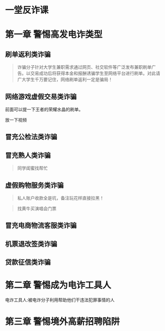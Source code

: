# 一堂反诈课

# 第一章 警惕高发电诈类型



## 刷单返利类诈骗

> 诈骗分子针对大学生兼职需求通过网页、社交软件等广泛发布兼职刷单广告。以交易成功后将获得本金和报酬诱骗学生至网络平台进行刷单。对此请广大学生千万要记住，网络刷单返利一定是骗局！



## 网络游戏虚假交易类诈骗

前面可以提一下王者的荣耀水晶的刷单。

放一下视频



## 冒充公检法类诈骗



## 冒充熟人类诈骗

> 同学闺蜜找帮忙



## 虚假购物服务类诈骗

> 私人账户收款全是坑，备注玩花样直接拉黑！



> 找黄牛买演唱会门票



## 冒充电商物流客服类诈骗



## 机票退改签类诈骗



## 贷款征信类诈骗





# 第二章 警惕成为电诈工具人

电诈工具人:被电诈分子利用帮助他们干违法犯罪事情的人





# 第三章 警惕境外高薪招聘陷阱



